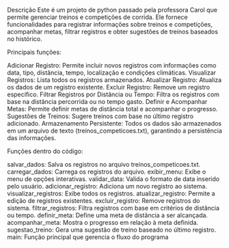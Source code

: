 Descrição
Este é um projeto de python passado pela professora Carol que permite gerenciar treinos e competições de corrida.
Ele fornece funcionalidades para registrar informações sobre treinos e competições, acompanhar metas, filtrar registros e obter sugestões de treinos baseados no histórico.

Principais funções:

Adicionar Registro: Permite incluir novos registros com informações como data, tipo, distância, tempo, localização e condições climáticas.
Visualizar Registros: Lista todos os registros armazenados.
Atualizar Registro: Atualiza os dados de um registro existente.
Excluir Registro: Remove um registro específico.
Filtrar Registros por Distância ou Tempo: Filtra os registros com base na distância percorrida ou no tempo gasto.
Definir e Acompanhar Metas: Permite definir metas de distância total e acompanhar o progresso.
Sugestões de Treinos: Sugere treinos com base no último registro adicionado.
Armazenamento Persistente: Todos os dados são armazenados em um arquivo de texto (treinos_competicoes.txt), garantindo a persistência das informações.


Funções dentro do código:

salvar_dados: Salva os registros no arquivo treinos_competicoes.txt.
carregar_dados: Carrega os registros do arquivo.
exibir_menu: Exibe o menu de opções interativas.
validar_data: Valida o formato de data inserido pelo usuário.
adicionar_registro: Adiciona um novo registro ao sistema.
visualizar_registros: Exibe todos os registros.
atualizar_registro: Permite a edição de registros existentes.
excluir_registro: Remove registros do sistema.
filtrar_registros: Filtra registros com base em critérios de distância ou tempo.
definir_meta: Define uma meta de distância a ser alcançada.
acompanhar_meta: Mostra o progresso em relação à meta definida.
sugestao_treino: Gera uma sugestão de treino baseado no último registro.
main: Função principal que gerencia o fluxo do programa
